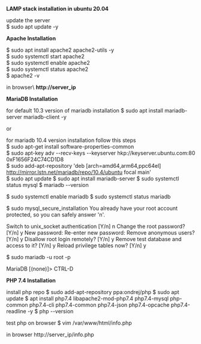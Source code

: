 __LAMP stack installation in ubuntu 20.04__


update the server\
$ sudo apt update -y

__Apache Installation__


$ sudo apt install apache2 apache2-utils -y\
$ sudo systemctl start apache2\
$ sudo systemctl enable apache2\
$ sudo systemctl status apache2\
$ apache2 -v

in browser\ 
__http://server_ip__

__MariaDB Installation__


for default 10.3 version of mariadb installation
$ sudo apt install mariadb-server mariadb-client -y

or

for mariadb 10.4 version installation follow this steps\
$ sudo apt-get install software-properties-common\
$ sudo apt-key adv --recv-keys --keyserver hkp://keyserver.ubuntu.com:80 0xF1656F24C74CD1D8\
$ sudo add-apt-repository 'deb [arch=amd64,arm64,ppc64el] http://mirror.lstn.net/mariadb/repo/10.4/ubuntu focal main'\
$ sudo apt update
$ sudo apt install mariadb-server
$ sudo systemctl status mysql
$ mariadb --version

$ sudo systemctl enable mariadb
$ sudo systemctl status mariadb

$ sudo mysql_secure_installation
You already have your root account protected, so you can safely answer 'n'.

Switch to unix_socket authentication [Y/n] n
Change the root password? [Y/n] y
New password: 
Re-enter new password:
Remove anonymous users? [Y/n] y
Disallow root login remotely? [Y/n] y
Remove test database and access to it? [Y/n] y
Reload privilege tables now? [Y/n] y

$ sudo mariadb -u root -p

MariaDB [(none)]> CTRL-D

__PHP 7.4 Installation__


install php repo
$ sudo add-apt-repository ppa:ondrej/php
$ sudo apt update
$ apt install php7.4 libapache2-mod-php7.4 php7.4-mysql php-common php7.4-cli php7.4-common php7.4-json php7.4-opcache php7.4-readline -y
$ php --version

test php on browser
$ vim /var/www/html/info.php
<?php 
phpinfo(); 
?>

in browser
http://server_ip/info.php
